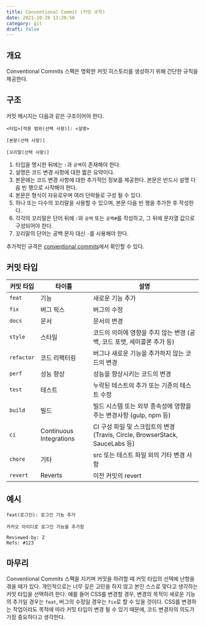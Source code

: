 ```yaml
---
title: Conventional Commit (커밋 규칙)
date: 2021-10-28 13:20:50
category: git
draft: false
---
```



## 개요

Conventional Commits 스펙은 명확한 커밋 히스토리를 생성하기 위해 간단한 규칙을 제공한다.

## 구조

커밋 메시지는 다음과 같은 구조이어야 한다.

```
<타입>[적용 범위(선택 사항)]: <설명>

[본문(선택 사항)]

[꼬리말(선택 사항)]
```

1. 타입을 명시한 뒤에는 `:`과 `공백`이 존재해야 한다.
2. 설명은 코드 변경 사항에 대한 짧은 요약이다.
3. 본문에는 코드 변경 사항에 대한 추가적인 정보를 제공한다. 본문은 반드시 설명 다음 빈 행으로 시작해야 한다.
4. 본문은 형식이 자유로우며 여러 단락들로 구성 될 수 있다.
5. 하나 또는 다수의 꼬리말을 사용할 수 있으며, 본문 다음 빈 행을 추가한 후 작성한다.
6. 각각의 꼬리말은 단어 뒤에 `:`와 `공백` 또는 `공백#`를 작성하고, 그 뒤에 문자열 값으로 구성되어야 한다.
7. 꼬리말의 단어는 공백 문자 대신 `-`를 사용해야 한다.

추가적인 규격은 [conventional commits](https://www.conventionalcommits.org/ko/v1.0.0/#%EA%B7%9C%EA%B2%A9)에서 확인할 수 있다.

## 커밋 타입

|커밋 타입|타이틀|설명|
|---|---|---|
|`feat`|기능|새로운 기능 추가|
|`fix`|버그 픽스|버그의 수정|
|`docs`|문서|문서의 변경|
|`style`|스타일|코드의 의미에 영향을 주지 않는 변경 (공백, 코드 포맷, 세미콜론 추가 등)|
|`refactor`|코드 리팩터링|버그나 새로운 기능을 추가하지 않는 코드의 변경|
|`perf`|성능 향상|성능을 향상시키는 코드의 변경|
|`test`|테스트|누락된 테스트의 추가 또는 기존의 테스트 수정|
|`build`|빌드|빌드 시스템 또는 외부 종속성에 영향을 주는 변경사항 (gulp, npm 등)|
|`ci`|Continuous Integrations|CI 구성 파일 및 스크립트의 변경 (Travis, Circle, BrowserStack, SauceLabs 등)|
|`chore`|기타|src 또는 테스트 파일 외의 기타 변경 사항|
|`revert`|Reverts|이전 커밋의 revert|

## 예시

```
feat(로그인): 로그인 기능 추가

카카오 아이디로 로그인 기능을 추가함

Reviewed-by: Z
Refs: #123
```

## 마무리

Conventional Commits 스펙을 지키며 커밋을 하려할 때 커밋 타입의 선택에 난항을 겪을 때가 있다. 개인적으로는 너무 깊은 고민을 하지 않고 본인 스스로 맞다고 생각하는 커밋 타입을 선택하려 한다. 예를 들어 CSS를 변경할 경우, 변경의 목적이 새로운 기능의 추가일 경우는 `feat`, 버그의 수정일 경우는 `fix`로 할 수 있을 것이다. CSS를 변경하는 작업이라도 목적에 따라 커밋 타입이 변경 될 수 있기 때문에, 코드 변경자의 의도가 가장 중요하다고 생각한다.